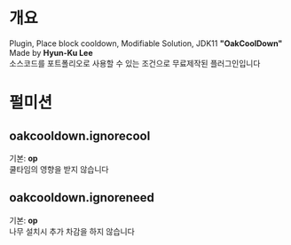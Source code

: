 # 개요
Plugin, Place block cooldown, Modifiable Solution, JDK11 **"OakCoolDown"**<br>
Made by **Hyun-Ku Lee**<br>
소스코드를 포트폴리오로 사용할 수 있는 조건으로 무료제작된 플러그인입니다
# 펄미션
## oakcooldown.ignorecool
기본: **op**<br>
쿨타임의 영향을 받지 않습니다
## oakcooldown.ignoreneed
기본: **op**<br>
나무 설치시 추가 차감을 하지 않습니다